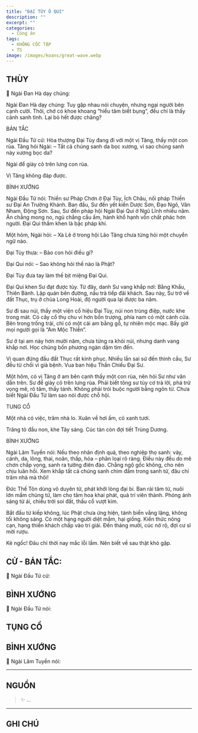 ```yaml
---
title: "ĐẠI TÙY Ô QUI"
description: ""
excerpt: ""
categories:
  - Công án
tags:
  - KHÔNG CỐC TẬP
  - TS 
image: /images/koans/great-wave.webp
---
```


## THÙY

📢 Ngài Đan Hà dạy chúng:



Ngài Đan Hà dạy chúng:
Tuy gặp nhau nói chuyện, nhưng ngại người bên cạnh cười.
Thôi, chớ có khoe khoang “hiểu tâm biết bụng”, đều chỉ là thấy cảnh sanh tình.
Lại bỏ hết được chăng?

BẢN TẮC

Ngài Đầu Tử cử: Hòa thượng Đại Tùy đang đi với một vị Tăng, thấy một con rùa.
Tăng hỏi Ngài:
– Tất cả chúng sanh da bọc xương, vì sao chúng sanh này xương bọc da?

Ngài để giày cỏ trên lưng con rùa.

Vị Tăng không đáp được.

BÌNH XƯỚNG

Ngài Đầu Tử nói:
Thiền sư Pháp Chơn ở Đại Tùy, Ích Châu, nối pháp Thiền sư Đại An Trường Khánh. Ban đầu, Sư đến yết kiến Dược Sơn, Đạo Ngô, Vân Nham, Động Sơn. Sau, Sư đến pháp hội Ngài Đại Qui ở Ngũ Lĩnh nhiều năm. Ăn chẳng mong no, ngủ chẳng cầu ấm, hành khổ hạnh vốn chất phác hơn người. Đại Qui thầm khen là bậc pháp khí.

Một hôm, Ngài hỏi:
– Xà Lê ở trong hội Lão Tăng chưa từng hỏi một chuyển ngữ nào.

Đại Tùy thưa:
– Bảo con hỏi điều gì?

Đại Qui nói:
– Sao không hỏi thế nào là Phật?

Đại Tùy đưa tay làm thế bịt miệng Đại Qui.

Đại Qui khen Sư đạt được tủy. Từ đây, danh Sư vang khắp nơi: Bằng Khẩu, Thiên Bành. Lập quán bên đường, nấu trà tiếp đãi khách. Sau này, Sư trở về đất Thục, trụ ở chùa Long Hoài, độ người qua lại được ba năm.

Sư đi sau núi, thấy một viện cổ hiệu Đại Tùy, núi non trùng điệp, nước khe trong mát. Có cây cổ thụ chu vi hơn bốn trượng, phía nam có một cánh cửa. Bên trong trống trải, chỉ có một cái am bằng gỗ, tự nhiên mộc mạc. Bấy giờ mọi người gọi là “Am Mộc Thiền”.

Sư ở tại am này hơn mười năm, chưa từng ra khỏi núi, nhưng danh vang khắp nơi. Học chúng bốn phương ngàn dặm tìm đến.

Vị quan đứng đầu đất Thục rất kính phục. Nhiều lần sai sứ đến thỉnh cầu, Sư đều từ chối vì già bệnh. Vua ban hiệu Thần Chiếu Đại Sư.

Một hôm, có vị Tăng ở am bên cạnh thấy một con rùa, nên hỏi Sư như văn dẫn trên. Sư để giày cỏ trên lưng rùa. Phải biết tông sư tùy cơ trả lời, phá trừ vọng mê, rõ tâm, thấy tánh. Không phải trói buộc người bằng ngôn từ. Chưa biết Ngài Đầu Tử làm sao nói được chỗ hội.

TUNG CỔ

Một nhà có việc, trăm nhà lo.
Xuân về hơi ấm, cỏ xanh tươi.

Trăng tỏ đầu non, khe Tây sáng.
Cúc tàn còn đợi tiết Trùng Dương.

BÌNH XƯỚNG

Ngài Lâm Tuyền nói:
Nếu theo nhân định quả, theo nghiệp thọ sanh: vảy, cánh, da, lông, thai, noãn, thấp, hóa – phân loại rõ ràng. Điều này đều do mê chơn chấp vọng, sanh ra tưởng điên đảo. Chẳng ngộ gốc không, cho nên chịu luân hồi. Xem khắp tất cả chúng sanh chìm đắm trong sanh tử, đâu chỉ trăm nhà mà thôi!

Đức Thế Tôn dùng vô duyên từ, phát khởi lòng đại bi. Ban rải tâm từ, nuôi lớn mầm chủng tử, làm cho tâm hoa khai phát, quả trí viên thành. Phóng ánh sáng từ ái, chiếu trời soi đất, thấu cổ vượt kim.

Bắt đầu từ kiếp không, lúc Phật chưa ứng hiện, tánh biển vắng lặng, không tối không sáng. Có một hạng người diệt mầm, hại giống. Kiến thức nông cạn, hạng thiền khách chấp vào trí giải. Đến tháng mười, cúc nở rộ, đợi cư sĩ mời rượu.

Kẻ ngốc!
Đâu chỉ thời nay mắc lỗi lầm.
Nên biết về sau thật khó gặp.


## CỬ - BẢN TẮC:

📢 Ngài Đầu Tử cử:

> 

## BÌNH XƯỚNG

📢 Ngài Đầu Tử nói:



## TỤNG CỔ

> 

## BÌNH XƯỚNG

📢 Ngài Lâm Tuyền nói:



<hr class="blog-rule" />

## NGUỒN

> ✨ ...

<hr class="blog-rule" />

## GHI CHÚ

[^1]: ⭐️ <a href="/masters/Shaoshan-Huanpu" target="_blank">🔗 TS </a>
